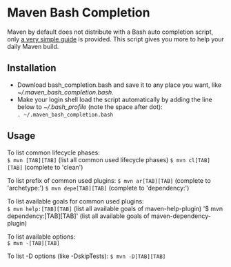 # Maven Bash Completion

Maven by default does not distribute with a Bash auto completion script, only [a very simple guide](http://maven.apache.org/guides/mini/guide-bash-m2-completion.html) is provided. This script gives you more to help your daily Maven build.

## Installation

* Download bash_completion.bash and save it to any place you want, like *~/.maven_bash_completion.bash*.
* Make your login shell load the script automatically by adding the line below to *~/.bash_profile* (note the space after dot):  
`. ~/.maven_bash_completion.bash`

## Usage

To list common lifecycle phases:  
`$ mvn [TAB][TAB]` (list all common used lifecycle phases)
`$ mvn cl[TAB][TAB]` (complete to 'clean')

To list prefix of common used plugins:
`$ mvn ar[TAB][TAB]` (complete to 'archetype:')
`$ mvn depe[TAB][TAB]` (complete to 'dependency:')

To list available goals for common used plugins:  
`$ mvn help:[TAB][TAB]` (list all available goals of maven-help-plugin)
'$ mvn dependency:[TAB][TAB]' (list all available goals of maven-dependency-plugin)

To list available options:  
`$ mvn -[TAB][TAB]`

To list -D options (like -DskipTests):
`$ mvn -D[TAB][TAB]`


